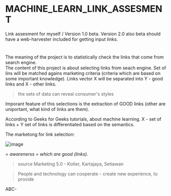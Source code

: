 # MACHINE_LEARN_LINK_ASSESMENT
Link assesment for myself / Version 1.0 beta.
Version 2.0 also beta should have a web-harvester included for getting input links.
#
The meaning of the project is to statistically check the links that come from search engine.
<br/>
The content of this project is about selecting links from seach engine.
Set of lins will be matched agains marketing criteria (criteria which are based on some important knowledge).
Links vector X will be separated into Y - good links and X - other links.
<br/>

> the sets of data can reveal consumer's styles

Imporant feature of this selections is the extraction of GOOD links (other are uniportant, what kind of links are them).

According to Geeks for Geeks tutorials, about machine learning.
X - set of links + Y set of links is differentiated based on the semantics.

The marketong for link selection:

![image](https://github.com/jacekturek/MACHINE_LEARN_LINK_ASSESMENT/assets/62720909/4d138074-ba2f-4239-aa7d-a772ff27b46b)

*= awarenerss = which are good (links).*
> source Marketing 5.0 - Kotler, Kartajaya, Setiawan

> People and technology can cooperate - create new experience, to provide

ABC-
